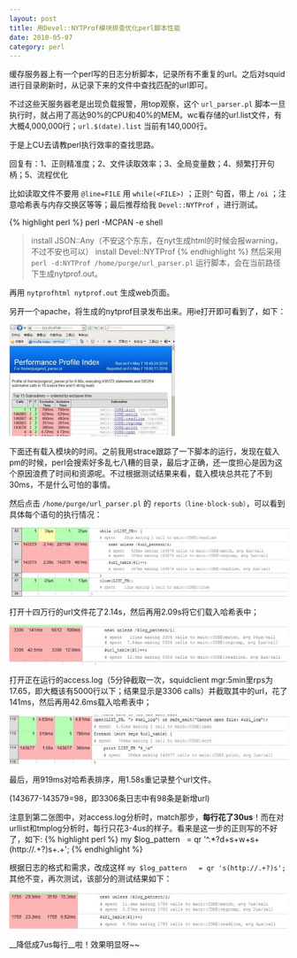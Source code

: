 ```yaml
---
layout: post
title: 用Devel::NYTProf模块排查优化perl脚本性能
date: 2010-05-07
category: perl
---
```


缓存服务器上有一个perl写的日志分析脚本，记录所有不重复的url。之后对squid进行目录刷新时，从记录下来的文件中查找匹配的url即可。

不过这些天服务器老是出现负载报警，用top观察，这个 `url_parser.pl` 脚本一旦执行时，就占用了高达90%的CPU和40%的MEM。wc看存储的url.list文件，有大概4,000,000行；`url.$(date).list` 当前有140,000行。

于是上CU去请教perl执行效率的查找思路。

回复有：1、正则精准度；2、文件读取效率；3、全局变量数；4、频繁打开句柄；5、流程优化

比如读取文件不要用 `@line=FILE` 用 `while(<FILE>)` ；正则`^` 句首，带上 `/oi` ；注意哈希表与内存交换区等等；最后推荐给我 `Devel::NYTProf` ，进行测试。

{% highlight perl %}
perl -MCPAN -e shell
>install JSON::Any（不安这个东东，在nyt生成html的时候会报warning，不过不安也可以）
>install Devel::NYTProf
{% endhighlight %}
然后采用 `perl -d:NYTProf /home/purge/url_parser.pl` 运行脚本，会在当前路径下生成nytprof.out。

再用 `nytprofhtml nytprof.out` 生成web页面。

另开一个apache，将生成的nytprof目录发布出来。用ie打开即可看到了，如下：

![nytprof](/images/uploads/nytprof-index.jpg)

下面还有载入模块的时间。之前我用strace跟踪了一下脚本的运行，发现在载入pm的时候，perl会搜索好多乱七八糟的目录，最后才正确，还一度担心是因为这个原因浪费了时间和资源呢。不过根据测试结果来看，载入模块总共花了不到30ms，不是什么可怕的事情。

然后点击 `/home/purge/url_parser.pl` 的 `reports（line·block·sub）`，可以看到具体每个语句的执行情况：

![nytprof-0](/images/uploads/devel-nytprof-time.jpg)

打开十四万行的url文件花了2.14s，然后再用2.09s将它们载入哈希表中；

![nytprof-1](/images/uploads/devel-nytprof-time1.jpg)

打开正在运行的access.log（5分钟截取一次，squidclient mgr:5min里rps为17.65，即大概该有5000行以下；结果显示是3306 calls）并截取其中的url，花了141ms，然后再用42.6ms载入哈希表中；

![nytprof-2](/images/uploads/devel-nytprof-time2.jpg)

最后，用919ms对哈希表排序，用1.58s重记录整个url文件。

(143677-143579=98，即3306条日志中有98条是新增url)

注意到第二张图中，对access.log分析时，match那步，__每行花了30us__！而在对urllist和tmplog分析时，每行只花3-4us的样子。看来是这一步的正则写的不好了，如下:
{% highlight perl %}
    my $log_pattern   = qr '^.*?d+s+w+s+(http://.+?)s+.+';
{% endhighlight %}

根据日志的格式和需求，改成这样 `my $log_pattern   = qr 's(http://.+?)s';` 其他不变，再次测试，该部分的测试结果如下：

![nytprof-3](/images/uploads/devel-nytprof-time3.jpg)

__降低成7us每行__啦！效果明显呀~~
